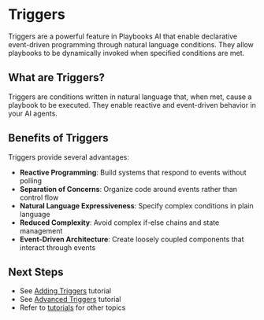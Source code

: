 # Triggers

Triggers are a powerful feature in Playbooks AI that enable declarative event-driven programming through natural language conditions. They allow playbooks to be dynamically invoked when specified conditions are met.

## What are Triggers?

Triggers are conditions written in natural language that, when met, cause a playbook to be executed. They enable reactive and event-driven behavior in your AI agents.

## Benefits of Triggers

Triggers provide several advantages:

- **Reactive Programming**: Build systems that respond to events without polling
- **Separation of Concerns**: Organize code around events rather than control flow
- **Natural Language Expressiveness**: Specify complex conditions in plain language
- **Reduced Complexity**: Avoid complex if-else chains and state management
- **Event-Driven Architecture**: Create loosely coupled components that interact through events 

## Next Steps

- See [Adding Triggers](/tutorials/adding-triggers) tutorial
- See [Advanced Triggers](/tutorials/triggers-advanced) tutorial
- Refer to [tutorials](/tutorials) for other topics